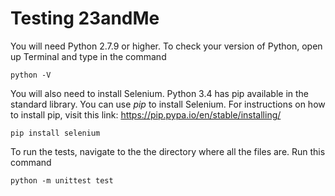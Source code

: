# Testing 23andMe

You will need Python 2.7.9 or higher. To check your version of Python, open up Terminal and type in the command

```
python -V
```

You will also need to install Selenium. Python 3.4 has pip available in the standard library. You can use *pip* to install Selenium. For instructions on how to install pip, visit this link: https://pip.pypa.io/en/stable/installing/

```
pip install selenium
```

To run the tests, navigate to the the directory where all the files are. Run this command

```
python -m unittest test
```
